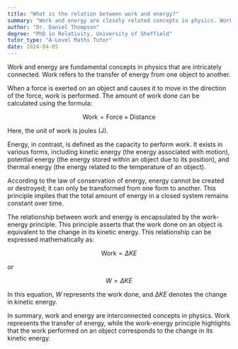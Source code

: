 ```yaml
---
title: "What is the relation between work and energy?"
summary: "Work and energy are closely related concepts in physics. Work is the transfer of energy from one object to another."
author: "Dr. Daniel Thompson"
degree: "PhD in Relativity, University of Sheffield"
tutor_type: "A-Level Maths Tutor"
date: 2024-04-05
---
```


Work and energy are fundamental concepts in physics that are intricately connected. Work refers to the transfer of energy from one object to another.

When a force is exerted on an object and causes it to move in the direction of the force, work is performed. The amount of work done can be calculated using the formula:

$$
\text{Work} = \text{Force} \times \text{Distance}
$$

Here, the unit of work is joules (J).

Energy, in contrast, is defined as the capacity to perform work. It exists in various forms, including kinetic energy (the energy associated with motion), potential energy (the energy stored within an object due to its position), and thermal energy (the energy related to the temperature of an object).

According to the law of conservation of energy, energy cannot be created or destroyed; it can only be transformed from one form to another. This principle implies that the total amount of energy in a closed system remains constant over time.

The relationship between work and energy is encapsulated by the work-energy principle. This principle asserts that the work done on an object is equivalent to the change in its kinetic energy. This relationship can be expressed mathematically as:

$$
\text{Work} = \Delta KE
$$

or

$$
W = \Delta KE
$$

In this equation, $W$ represents the work done, and $\Delta KE$ denotes the change in kinetic energy.

In summary, work and energy are interconnected concepts in physics. Work represents the transfer of energy, while the work-energy principle highlights that the work performed on an object corresponds to the change in its kinetic energy.
    